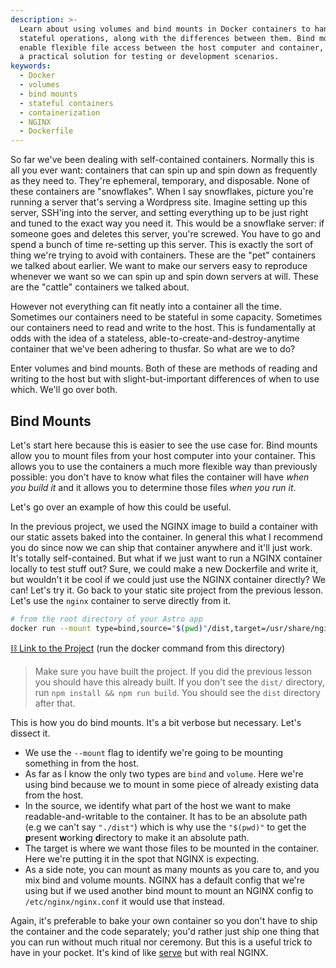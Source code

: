 ```yaml
---
description: >-
  Learn about using volumes and bind mounts in Docker containers to handle
  stateful operations, along with the differences between them. Bind mounts
  enable flexible file access between the host computer and container, offering
  a practical solution for testing or development scenarios.
keywords:
  - Docker
  - volumes
  - bind mounts
  - stateful containers
  - containerization
  - NGINX
  - Dockerfile
---
```


So far we've been dealing with self-contained containers. Normally this is all you ever want: containers that can spin up and spin down as frequently as they need to. They're ephemeral, temporary, and disposable. None of these containers are "snowflakes". When I say snowflakes, picture you're running a server that's serving a Wordpress site. Imagine setting up this server, SSH'ing into the server, and setting everything up to be just right and tuned to the exact way you need it. This would be a snowflake server: if someone goes and deletes this server, you're screwed. You have to go and spend a bunch of time re-setting up this server. This is exactly the sort of thing we're trying to avoid with containers. These are the "pet" containers we talked about earlier. We want to make our servers easy to reproduce whenever we want so we can spin up and spin down servers at will. These are the "cattle" containers we talked about.

However not everything can fit neatly into a container all the time. Sometimes our containers need to be stateful in some capacity. Sometimes our containers need to read and write to the host. This is fundamentally at odds with the idea of a stateless, able-to-create-and-destroy-anytime container that we've been adhering to thusfar. So what are we to do?

Enter volumes and bind mounts. Both of these are methods of reading and writing to the host but with slight-but-important differences of when to use which. We'll go over both.

## Bind Mounts

Let's start here because this is easier to see the use case for. Bind mounts allow you to mount files from your host computer into your container. This allows you to use the containers a much more flexible way than previously possible: you don't have to know what files the container will have _when you build it_ and it allows you to determine those files _when you run it_.

Let's go over an example of how this could be useful.

In the previous project, we used the NGINX image to build a container with our static assets baked into the container. In general this what I recommend you do since now we can ship that container anywhere and it'll just work. It's totally self-contained. But what if we just want to run a NGINX container locally to test stuff out? Sure, we could make a new Dockerfile and write it, but wouldn't it be cool if we could just use the NGINX container directly? We can! Let's try it. Go back to your static site project from the previous lesson. Let's use the `nginx` container to serve directly from it.

```bash
# from the root directory of your Astro app
docker run --mount type=bind,source="$(pwd)"/dist,target=/usr/share/nginx/html -p 8080:80 nginx:latest
```

[⛓️ Link to the Project][project] (run the docker command from this directory)

> Make sure you have built the project. If you did the previous lesson you should have this already built. If you don't see the `dist/` directory, run `npm install && npm run build`. You should see the `dist` directory after that.

This is how you do bind mounts. It's a bit verbose but necessary. Let's dissect it.

- We use the `--mount` flag to identify we're going to be mounting something in from the host.
- As far as I know the only two types are `bind` and `volume`. Here we're using bind because we to mount in some piece of already existing data from the host.
- In the source, we identify what part of the host we want to make readable-and-writable to the container. It has to be an absolute path (e.g we can't say `"./dist"`) which is why use the `"$(pwd)"` to get the **p**resent **w**orking **d**irectory to make it an absolute path.
- The target is where we want those files to be mounted in the container. Here we're putting it in the spot that NGINX is expecting.
- As a side note, you can mount as many mounts as you care to, and you mix bind and volume mounts. NGINX has a default config that we're using but if we used another bind mount to mount an NGINX config to `/etc/nginx/nginx.conf` it would use that instead.

Again, it's preferable to bake your own container so you don't have to ship the container and the code separately; you'd rather just ship one thing that you can run without much ritual nor ceremony. But this is a useful trick to have in your pocket. It's kind of like [serve][serve] but with real NGINX.

[storage]: https://docs.docker.com/storage/
[project]: https://github.com/btholt/project-files-for-complete-intro-to-containers-v2/blob/main/static-asset-project
[serve]: https://github.com/vercel/serve
